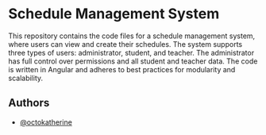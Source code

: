 
# Schedule Management System

This repository contains the code files for a schedule management system, where users can view and create their schedules. The system supports three types of users: administrator, student, and teacher. The administrator has full control over permissions and all student and teacher data. The code is written in Angular and adheres to best practices for modularity and scalability.












## Authors

- [@octokatherine](https://www.github.com/JoseCChaparro)

